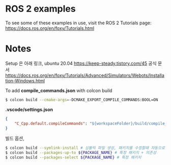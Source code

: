 ROS 2 examples
==============

To see some of these examples in use, visit the ROS 2 Tutorials page: https://docs.ros.org/en/foxy/Tutorials.html



Notes
=====
Setup 은 아래 링크, ubuntu 20.04 
https://keep-steady.tistory.com/45
공식 문서
https://docs.ros.org/en/foxy/Tutorials/Advanced/Simulators/Webots/Installation-Windows.html


To add **compile_commands.json** with colcon build 
``` bash
$ colcon build --cmake-args=-DCMAKE_EXPORT_COMPILE_COMMANDS:BOOL=ON
```


**.vscode/settings.json**
``` json
{
    "C_Cpp.default.compileCommands": "${workspaceFolder}/build/compile_commands.json",
}
```
빌드 옵션,
``` bash
$ colcon build --symlink-install # 심볼릭 파일 생성, 패키지를 수정할때 자동으로 반영된다 함
$ colcon build --packages-up-to ${PACKAGE_NAME} # 특정 패키지 + 의존성
$ colcon build --packages-select ${PACKAGE_NAME} # 특정 패키지
```

